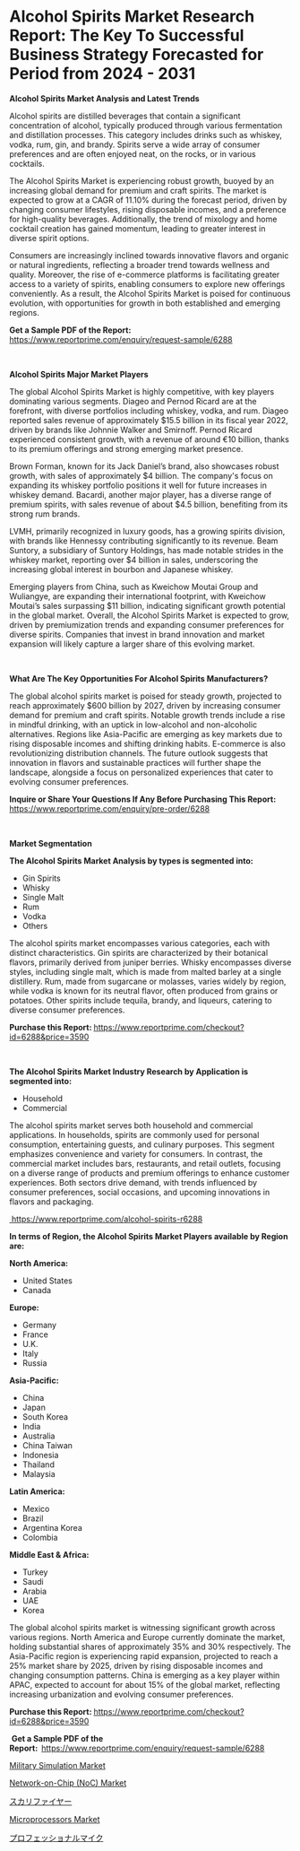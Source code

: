 <p><h1>Alcohol Spirits Market Research Report: The Key To Successful Business Strategy Forecasted for Period from 2024 - 2031</h1></p><p><strong>Alcohol Spirits Market Analysis and Latest Trends</strong></p>
<p><p>Alcohol spirits are distilled beverages that contain a significant concentration of alcohol, typically produced through various fermentation and distillation processes. This category includes drinks such as whiskey, vodka, rum, gin, and brandy. Spirits serve a wide array of consumer preferences and are often enjoyed neat, on the rocks, or in various cocktails.</p><p>The Alcohol Spirits Market is experiencing robust growth, buoyed by an increasing global demand for premium and craft spirits. The market is expected to grow at a CAGR of 11.10% during the forecast period, driven by changing consumer lifestyles, rising disposable incomes, and a preference for high-quality beverages. Additionally, the trend of mixology and home cocktail creation has gained momentum, leading to greater interest in diverse spirit options.</p><p>Consumers are increasingly inclined towards innovative flavors and organic or natural ingredients, reflecting a broader trend towards wellness and quality. Moreover, the rise of e-commerce platforms is facilitating greater access to a variety of spirits, enabling consumers to explore new offerings conveniently. As a result, the Alcohol Spirits Market is poised for continuous evolution, with opportunities for growth in both established and emerging regions.</p></p>
<p><strong>Get a Sample PDF of the Report:&nbsp;</strong> <a href="https://www.reportprime.com/enquiry/request-sample/6288">https://www.reportprime.com/enquiry/request-sample/6288</a></p>
<p>&nbsp;</p>
<p><strong>Alcohol Spirits Major Market Players</strong></p>
<p><p>The global Alcohol Spirits Market is highly competitive, with key players dominating various segments. Diageo and Pernod Ricard are at the forefront, with diverse portfolios including whiskey, vodka, and rum. Diageo reported sales revenue of approximately $15.5 billion in its fiscal year 2022, driven by brands like Johnnie Walker and Smirnoff. Pernod Ricard experienced consistent growth, with a revenue of around €10 billion, thanks to its premium offerings and strong emerging market presence.</p><p>Brown Forman, known for its Jack Daniel’s brand, also showcases robust growth, with sales of approximately $4 billion. The company's focus on expanding its whiskey portfolio positions it well for future increases in whiskey demand. Bacardi, another major player, has a diverse range of premium spirits, with sales revenue of about $4.5 billion, benefiting from its strong rum brands.</p><p>LVMH, primarily recognized in luxury goods, has a growing spirits division, with brands like Hennessy contributing significantly to its revenue. Beam Suntory, a subsidiary of Suntory Holdings, has made notable strides in the whiskey market, reporting over $4 billion in sales, underscoring the increasing global interest in bourbon and Japanese whiskey.</p><p>Emerging players from China, such as Kweichow Moutai Group and Wuliangye, are expanding their international footprint, with Kweichow Moutai’s sales surpassing $11 billion, indicating significant growth potential in the global market. Overall, the Alcohol Spirits Market is expected to grow, driven by premiumization trends and expanding consumer preferences for diverse spirits. Companies that invest in brand innovation and market expansion will likely capture a larger share of this evolving market.</p></p>
<p>&nbsp;</p>
<p><strong>What Are The Key Opportunities For Alcohol Spirits Manufacturers?</strong></p>
<p><p>The global alcohol spirits market is poised for steady growth, projected to reach approximately $600 billion by 2027, driven by increasing consumer demand for premium and craft spirits. Notable growth trends include a rise in mindful drinking, with an uptick in low-alcohol and non-alcoholic alternatives. Regions like Asia-Pacific are emerging as key markets due to rising disposable incomes and shifting drinking habits. E-commerce is also revolutionizing distribution channels. The future outlook suggests that innovation in flavors and sustainable practices will further shape the landscape, alongside a focus on personalized experiences that cater to evolving consumer preferences.</p></p>
<p><strong>Inquire or Share Your Questions If Any Before Purchasing This Report:</strong> <a href="https://www.reportprime.com/enquiry/pre-order/6288">https://www.reportprime.com/enquiry/pre-order/6288</a></p>
<p>&nbsp;</p>
<p><strong>Market Segmentation</strong></p>
<p><strong>The Alcohol Spirits Market Analysis by types is segmented into:</strong></p>
<p><ul><li>Gin Spirits</li><li>Whisky</li><li>Single Malt</li><li>Rum</li><li>Vodka</li><li>Others</li></ul></p>
<p><p>The alcohol spirits market encompasses various categories, each with distinct characteristics. Gin spirits are characterized by their botanical flavors, primarily derived from juniper berries. Whisky encompasses diverse styles, including single malt, which is made from malted barley at a single distillery. Rum, made from sugarcane or molasses, varies widely by region, while vodka is known for its neutral flavor, often produced from grains or potatoes. Other spirits include tequila, brandy, and liqueurs, catering to diverse consumer preferences.</p></p>
<p><strong>Purchase this Report:&nbsp;</strong><a href="https://www.reportprime.com/checkout?id=6288&price=3590">https://www.reportprime.com/checkout?id=6288&price=3590</a></p>
<p>&nbsp;</p>
<p><strong>The Alcohol Spirits Market Industry Research by Application is segmented into:</strong></p>
<p><ul><li>Household</li><li>Commercial</li></ul></p>
<p><p>The alcohol spirits market serves both household and commercial applications. In households, spirits are commonly used for personal consumption, entertaining guests, and culinary purposes. This segment emphasizes convenience and variety for consumers. In contrast, the commercial market includes bars, restaurants, and retail outlets, focusing on a diverse range of products and premium offerings to enhance customer experiences. Both sectors drive demand, with trends influenced by consumer preferences, social occasions, and upcoming innovations in flavors and packaging.</p></p>
<p><a href="https://www.reportprime.com/alcohol-spirits-r6288">&nbsp;https://www.reportprime.com/alcohol-spirits-r6288</a></p>
<p><strong>In terms of Region, the Alcohol Spirits Market Players available by Region are:</strong></p>
<p>
    <p> <strong> North America: </strong>
        <ul>
            <li>United States</li>
            <li>Canada</li>
        </ul>
        </p> 
    <p> <strong> Europe: </strong>
        <ul>
            <li>Germany</li>
            <li>France</li>
            <li>U.K.</li>
            <li>Italy</li>
            <li>Russia</li>
        </ul>
        </p> 
    <p> <strong> Asia-Pacific: </strong>
        <ul>
            <li>China</li>
            <li>Japan</li>
            <li>South Korea</li>
            <li>India</li>
            <li>Australia</li>
            <li>China Taiwan</li>
            <li>Indonesia</li>
            <li>Thailand</li>
            <li>Malaysia</li>
        </ul>
        </p> 
    <p> <strong> Latin America: </strong>
        <ul>
            <li>Mexico</li>
            <li>Brazil</li>
            <li>Argentina Korea</li>
            <li>Colombia</li>
        </ul>
        </p> 
    <p> <strong> Middle East & Africa: </strong>
        <ul>
            <li>Turkey</li>
            <li>Saudi</li>
            <li>Arabia</li>
            <li>UAE</li>
            <li>Korea</li>
        </ul>
    </p>
    </p>
<p><p>The global alcohol spirits market is witnessing significant growth across various regions. North America and Europe currently dominate the market, holding substantial shares of approximately 35% and 30% respectively. The Asia-Pacific region is experiencing rapid expansion, projected to reach a 25% market share by 2025, driven by rising disposable incomes and changing consumption patterns. China is emerging as a key player within APAC, expected to account for about 15% of the global market, reflecting increasing urbanization and evolving consumer preferences.</p></p>
<p><strong>Purchase this Report: </strong><a href="https://www.reportprime.com/checkout?id=6288&price=3590">https://www.reportprime.com/checkout?id=6288&price=3590</a></p>
<p>&nbsp;<strong>Get a Sample PDF of the Report:&nbsp;&nbsp;</strong><a href="https://www.reportprime.com/enquiry/request-sample/6288">https://www.reportprime.com/enquiry/request-sample/6288</a></p>
<p><strong></strong></p>
<p><p><a href="https://medium.com/@abigail.stewart9783456/military-simulation-industry-forecast-market-shifts-and-strategic-imperatives-2024-2031-43c5bada0440">Military Simulation Market</a></p><p><a href="https://issuu.com/reportprime-2/docs/network-on-chip-noc-market-size-203_eb97728695e157">Network-on-Chip (NoC) Market</a></p><p><a href="https://medium.com/@kathleencrooks2003/%E3%83%97%E3%83%AD%E3%83%80%E3%82%AF%E3%83%88%E3%82%BF%E3%82%A4%E3%83%97-%E9%9B%BB%E5%8B%95-%E3%82%AC%E3%82%BD%E3%83%AA%E3%83%B3-%E8%8A%9D%E5%88%88%E3%82%8A%E6%A9%9F%E3%82%AB%E3%82%BB%E3%83%83%E3%83%88-%E6%89%8B%E6%8C%81%E3%81%A1%E3%81%BE%E3%81%9F%E3%81%AF%E3%83%9E%E3%83%8B%E3%83%A5%E3%82%A2%E3%83%AB-%E3%82%A8%E3%83%B3%E3%83%89%E3%83%A6%E3%83%BC%E3%82%B9-%E9%83%BD%E5%B8%82-%E7%94%B0%E8%88%8E-%E3%81%9D%E3%81%97%E3%81%A6%E5%9C%B0%E5%9F%9F2024%E5%B9%B4%E3%81%8B%E3%82%892031%E5%B9%B4%E3%81%BE%E3%81%A7%E3%81%AE%E3%82%B9%E3%82%AB%E3%83%BC%E3%83%95%E3%82%A1%E3%82%A4%E3%82%A2%E3%83%BC%E5%B8%82%E5%A0%B4%E3%83%AC%E3%83%9D%E3%83%BC%E3%83%88-52a0057cb55d">スカリファイヤー</a></p><p><a href="https://medium.com/@abigail.stewart9783456/global-microprocessors-industry-types-applications-market-players-regional-growth-analysis-and-8fcef4214f0f">Microprocessors Market</a></p><p><a href="https://medium.com/@kathleencrooks2003/%E3%82%B0%E3%83%AD%E3%83%BC%E3%83%90%E3%83%AB%E3%83%97%E3%83%AD%E3%83%95%E3%82%A7%E3%83%83%E3%82%B7%E3%83%A7%E3%83%8A%E3%83%AB%E3%83%9E%E3%82%A4%E3%82%AF%E3%83%AD%E3%83%95%E3%82%A9%E3%83%B3%E5%B8%82%E5%A0%B4%E3%81%AB%E3%81%8A%E3%81%91%E3%82%8B%E6%96%B0%E3%81%9F%E3%81%AA%E6%A9%9F%E4%BC%9A%E3%81%A8%E8%AA%B2%E9%A1%8C-2024%E5%B9%B4-2031%E5%B9%B4-f72341c02daf">プロフェッショナルマイク</a></p></p>